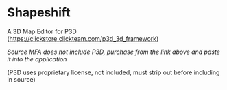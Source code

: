 # Shapeshift
A 3D Map Editor for P3D (https://clickstore.clickteam.com/p3d_3d_framework)

*Source MFA does not include P3D, purchase from the link above and paste it into the application*

(P3D uses proprietary license, not included, must strip out before including in source)
